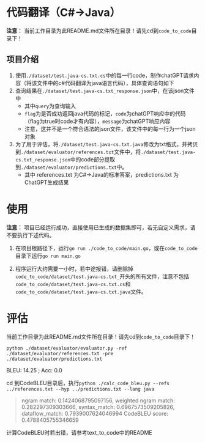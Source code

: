 # 代码翻译（C#->Java）

**注意：** 当前工作目录为此README.md文件所在目录！请先cd到`code_to_code`目录下！

## 项目介绍

1. 使用`./dataset/test.java-cs.txt.cs`中的每一行code，制作chatGPT请求内容（将该文件中的c#代码翻译为java语言代码），具体查询语句如下
2. 查询结果在`./dataset/test.java-cs.txt_response.json`中，在该json文件中
    - 其中`query`为查询输入
    - `flag`为是否成功返回java代码的标记，`code`为chatGPT响应中的代码（flag为true时code才有内容），`message`为chatGPT响应内容
    - 注意，这并不是一个符合语法的json文件，该文件中的每一行为一个json对象
3. 为了用于评估，将`./dataset/test.java-cs.txt.java`修改为txt格式，并拷贝到`./dataset/evaluator/references.txt`文件中，将`./dataset/test.java-cs.txt_response.json`中的code部分提取到`./dataset/evaluator/predictions.txt`中。
   - 其中 references.txt 为C#->Java的标准答案，predictions.txt 为ChatGPT生成结果

# 使用

**注意：** 项目已经运行成功，直接使用已生成的数据集即可，若无自定义需求，请不要执行下述代码。

1. 在项目根路径下，运行`go run ./code_to_code/main.go`，或在`code_to_code`目录下运行`go run main.go`

2. 程序运行大约需要一小时，若中途报错，请删除掉`code_to_code/dataset/test.java-cs.txt_`开头的所有文件，注意不包括`code_to_code/dataset/test.java-cs.txt.cs`和`code_to_code/dataset/test.java-cs.txt.java`文件。

# 评估

当前工作目录为此README.md文件所在目录！请先cd到`code_to_code`目录下！

`python ./dataset/evaluator/evaluator.py -ref ./dataset/evaluator/references.txt -pre ./dataset/evaluator/predictions.txt`

BLEU: 14.25 ; Acc: 0.0

cd 到CodeBLEU目录后，执行`python ./calc_code_bleu.py --refs ../references.txt --hyp ../predictions.txt --lang java`

> ngram match: 0.1424068795097156, weighted ngram match: 0.282297309303666, syntax_match: 0.6967573509205826, dataflow_match: 0.7939007624046994
> CodeBLEU score:  0.4788405755346659

计算CodeBLEU时若出错，请参考text_to_code中的README
